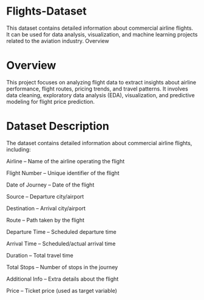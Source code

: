 # Flights-Dataset
This dataset contains detailed information about commercial airline flights. It can be used for data analysis, visualization, and machine learning projects related to the aviation industry.
Overview
# Overview
This project focuses on analyzing flight data to extract insights about airline performance, flight routes, pricing trends, and travel patterns. It involves data cleaning, exploratory data analysis (EDA), visualization, and predictive modeling for flight price prediction.

# Dataset Description

The dataset contains detailed information about commercial airline flights, including:

Airline – Name of the airline operating the flight

Flight Number – Unique identifier of the flight

Date of Journey – Date of the flight

Source – Departure city/airport

Destination – Arrival city/airport

Route – Path taken by the flight

Departure Time – Scheduled departure time

Arrival Time – Scheduled/actual arrival time

Duration – Total travel time

Total Stops – Number of stops in the journey

Additional Info – Extra details about the flight

Price – Ticket price (used as target variable)
